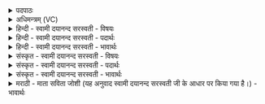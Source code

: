 <details><summary>पदपाठः</summary>

जन॑यत्यै। त्वा॒। सम्। यौ॒मि॒। इ॒दम्। अ॒ग्नेः। इ॒दम्। अ॒ग्नीषोम॑योः। इ॒षे। त्वा॒। घ॒र्मः। अ॒सि॒। वि॒श्वायु॒रिति॑ वि॒श्वऽआ॑युः। उ॒रुप्र॑था॒ इत्यु॒रुऽप्र॑थाः। उ॒रु। प्र॒थ॒स्व॒। उ॒रु। ते॒। य॒ज्ञप॑ति॒रिति॑ य॒ज्ञऽप॑तिः। प्र॒थ॒ता॒म्। अ॒ग्निः। ते॒। त्वच॑म्। मा। हि॒ꣳसी॒त्। दे॒वः। त्वा॒। स॒वि॒ता। श्र॒प॒य॒तु॒। वर्षि॑ष्ठे। अधि॑। नाके॑। २२।
</details>

<details><summary>अधिमन्त्रम् (VC)</summary>

- प्रथतामितिपर्य्यन्तस्य यज्ञो देवता। अन्त्यस्याग्निसवितारौ देवते
- परमेष्ठी प्रजापतिर्ऋषिः
- भुरिक् त्रिष्टुप्, गायत्री
- षड्जः
</details>

<details><summary>हिन्दी - स्वामी दयानन्द सरस्वती - विषयः</summary>

उक्त यज्ञ किस प्रयोजन के लिये करना चाहिये, इस विषय का उपदेश अगले मन्त्र में कहा है ॥
</details>

<details><summary>हिन्दी - स्वामी दयानन्द सरस्वती - पदार्थः</summary>

पदार्थान्वयभाषाः -  हे मनुष्यो ! जैसे मैं (जनयत्यै) सर्व सुख उत्पन्न करनेवाली राज्यलक्ष्मी के लिये (त्वा) उस यज्ञ को (संयौमि) अग्नि के बीच में पदार्थों को छोड़कर युक्त करता हूँ, वैसे ही तुम लोगों को भी अग्नि के संयोग से सिद्ध करना चाहिये। जो हम लोगों का (इदम्) यह संस्कार किया हुआ हवि (अग्नेः) अग्नि के बीच में छोड़ा जाता है, (इदम्) वह विस्तार को प्राप्त होकर (अग्नीषोमयोः) अग्नि और सोम के बीच पहुँच कर (इषे) अन्न आदि पदार्थों के उत्पन्न करने के लिये होता है और जो (विश्वायुः) पूर्ण आयु और (उरुप्रथाः) बहुत सुख का देनेवाला (घर्मः) यज्ञ (असि) है, उसका जैसे मैं अनेक प्रकार विस्तार करता हूँ, वैसे (त्वा) उसको हे पुरुषो ! तुम भी (उरु प्रथस्व) विस्तृत करो। इस प्रकार विस्तार करनेवाले (ते) तुम्हारे लिये (यज्ञपतिः) यज्ञ का स्वामी (अग्निः) यज्ञ सम्बन्धी अग्नि (सविता) अन्तर्यामी (देवः) जगदीश्वर (उरु प्रथताम्) अनेक प्रकार सुख को बढ़ावे [(ते त्वचं) तुम्हारे शरीर को] (मा हिंसीत्) कभी नष्ट न करे तथा वह परमेश्वर (वर्षिष्ठे) अतिशय करके वृद्धि को प्राप्त हुआ (अधिनाके) जो अत्युत्तम सुख है, उसमें (त्वा) तुम को (श्रपयतु) सुख से युक्त करे ॥ यह इस मन्त्र का प्रथम अर्थ हुआ ॥ अब दूसरा कहते हैं। हे मनुष्यो ! जैसे मैं जो (विश्वायुः) पूर्ण आयु तथा (उरुप्रथाः) बहुत सुख का देनेवाला (घर्मः) यज्ञ (असि) है, (त्वा) उस यज्ञ को (जनयत्यै) राज्यलक्ष्मी तथा (इषे) अन्न आदि पदार्थों के उत्पन्न करने के लिये (संयौमि) संयुक्त करता हूँ तथा उसकी सिद्धि के लिये (इदम्) यह (अग्नेः) अग्नि के बीच में और (इदम्) यह (अग्नीषोमयोः) अग्नि और सोम के बीच में संस्कार किया हुआ हवि [संवपामि] छोड़ता हूँ, वैसे तुम भी उस यज्ञ को (उरु प्रथस्व) विस्तार को प्राप्त करो, जिस कारण यह (अग्निः) भौतिक अग्नि (ते) तुम्हारे (त्वचम्) शरीर को (मा हिंसीत्) रोगों से नष्ट न करे और जैसे (देवः) जगदीश्वर (सविता) अन्तर्यामी (वर्षिष्ठे) अतिशय करके वृद्धि को प्राप्त हुआ, जो (अधिनाके) अत्युत्तम सुख है, उस में (त्वा) उस यज्ञ को अग्नि के बीच में परिपक्व करता है, वैसे तुम भी उस यज्ञ को (श्रपयतु) परिपक्व करो और (ते) तुम्हारे (यज्ञपतिः) यज्ञ का स्वामी भी उस यज्ञ को (उरु प्रथताम्) विस्तारयुक्त करे ॥२२॥
</details>

<details><summary>हिन्दी - स्वामी दयानन्द सरस्वती - भावार्थः</summary>

भावार्थभाषाः -  इस मन्त्र में लुप्तोपमालङ्कार जानना चाहिये। मनुष्यों को इस प्रकार का यज्ञ करना चाहिये कि जिससे पूर्ण लक्ष्मी, सकल आयु, अन्न आदि पदार्थ, रोगनाश और सब सुखों का विस्तार हो, उसको कभी नहीं छोड़ना चाहिए, क्योंकि उसके बिना वायु और वृष्टि जल तथा ओषधियों की शुद्धि नहीं हो सकती और शुद्धि के बिना किसी प्राणी को अच्छी प्रकार सुख नहीं हो सकता, इसलिए ईश्वर ने उक्त यज्ञ करने की आज्ञा सब मनुष्यों को दी है ॥२२॥
</details>

<details><summary>संस्कृत - स्वामी दयानन्द सरस्वती - विषयः</summary>

स यज्ञः कस्मै प्रयोजनाय संपादनीय इत्युपदिश्यते ॥
</details>

<details><summary>संस्कृत - स्वामी दयानन्द सरस्वती - पदार्थः</summary>

पदार्थान्वयभाषाः -  हे मनुष्या ! यथाऽहं जनयत्यै यं यज्ञं संयौमि तथैव स भवद्भिरपि संयूयताम्। अस्माभिर्यदिदं संस्कृतं हविरग्नेर्मध्ये प्रक्षिप्यते, तदिदं विस्तीर्णं भूत्वाऽग्नीषोमयोर्मध्ये स्थित्वेषे भवति। यो विश्वायुरुरुप्रथा घर्मो यज्ञोऽ(स्य) स्ति यथाऽयं मया उरु प्रथ्यते तथैव प्रतिजनं त्वं [त्वा] तमेतमुरु प्रथस्व। एवं कृतवते ते तुभ्यमयं यज्ञपतिरग्निः सविता देवो जगदीश्वरश्चोरु सुखं प्रथताम्। ते तव त्वचं मा हिंसीत् नैव हिनस्ति। स खलु त्वां वर्षिष्ठेऽधिनाके [त्वां तं श्रपयतु] सुखयुक्तं करोतु ॥ इत्येकः ॥ हे मनुष्य ! यथाऽहं मनुष्यो यो विश्वायुरुरुप्रथा घर्मो यज्ञो(स्य)स्ति, त्वा तं जनयत्या इषे संयौमि तत्सिध्यर्थमिदमग्नेर्मध्ये इदमग्नीषोमयोर्मध्ये संस्कृतं हविः संवपामि प्रक्षिपामि तथा त्वमप्येतमुरुप्रथस्व बहु विस्तारय यतोऽयमग्निस्ते तव त्वचं मा हिंसीत् न हिंस्यात्। यथा च देवः सविता वर्षिष्ठेऽधिनाके यं यज्ञं श्रपयेत्। तथा भवानपि त्वा तं संयौतु श्रपयतु। ते तव यज्ञपतिश्च तमुरु प्रथतामिति द्वितीयः ॥२२॥
</details>

<details><summary>संस्कृत - स्वामी दयानन्द सरस्वती - भावार्थः</summary>

भावार्थभाषाः -  अत्र लुप्तोपमालङ्कारो वेद्यः। मनुष्यैरेवंभूतो यज्ञः सदैव कार्य्यः, यः पूर्णां श्रियं सकलमायुरन्नादिपदार्थान् रोगनाशं सर्वाणि सुखानि च प्रथयति। स केनापि कदाचिन्नैव त्याज्यः। कुतः? नैवैतेन वायुवृष्टिजलौषधिशुद्धिकारकेण विना कस्यापि प्राणिनः सम्यक् सुखानि सिध्यन्तीत्यतः। एवं स जगदीश्वरः सर्वान् प्रत्याज्ञापयति ॥२२॥
</details>

<details><summary>मराठी - माता सविता जोशी (यह अनुवाद स्वामी दयानन्द सरस्वती जी के आधार पर किया गया है।) - भावार्थः</summary>

भावार्थभाषाः -  या मंत्रात लुप्तोपमालंकार आहे. माणसांनी अशा प्रकारचा यज्ञ केला पाहिजे की, ज्यामुळे लक्ष्मीची प्राप्त होऊन दीर्घायुष्य मिळावे व अन्न इत्यादी पदार्थ रोगनाशक बनावेत आणि सर्वत्र सुख पसरावे. त्यामुळे यज्ञाचा त्याग कधीही करता कामा नये. यज्ञामुळेच वायू व वृष्टिजल शुद्ध होतात. औषधी इत्यादी शुद्ध होतात. औषधी शुद्ध झाल्याखेरीज कोणत्याही प्राण्याला सुख मिळू शकत नाही. यासाठी परमेश्वराने सर्वांना यज्ञ करण्याची आज्ञा केलेली आहे.
</details>
